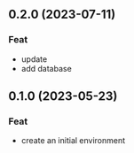 ## 0.2.0 (2023-07-11)

### Feat

- update
- add database

## 0.1.0 (2023-05-23)

### Feat

- create an initial environment
